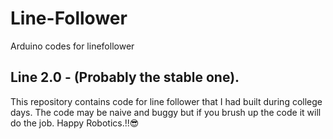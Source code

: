 # Line-Follower
Arduino codes for linefollower

## Line 2.0 - (Probably the stable one).

This repository contains code for line follower that I had built during college days. The code may be naive and buggy but if you brush up the code it will do the job.
Happy Robotics.!!😎
